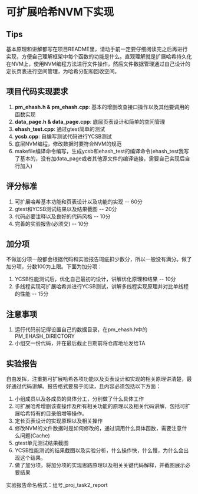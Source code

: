 # 可扩展哈希NVM下实现

## Tips
基本原理和讲解都写在项目README里，请动手前一定要仔细阅读完之后再进行实现，方便自己理解框架中每个函数的功能是什么。直观理解就是扩展哈希持久化在NVM上，使用NVM编程方法进行文件操作，然后文件数据管理通过自己设计的定长页表进行空间管理，为哈希分配和回收空间。

## 项目代码实现要求
1. **pm_ehash.h & pm_ehash.cpp**: 基本的增删改查接口操作以及其他要调用的函数实现
1. **data_page.h & data_page.cpp**: 底层页表设计和简单的空间管理
1. **ehash_test.cpp**: 通过gtest简单的测试
1. **ycsb.cpp**: 自编写测试代码进行YCSB测试
1. 底层NVM编程，修改数据时要符合NVM的规范
1. makefile编译命令编写，生成ycsb和ehash_test的编译命令(ehash_test我写了基本的，没有加data_page或者其他源文件的编译链接，需要自己实现后自行加入)

## 评分标准
1. 可扩展哈希基本功能和页表设计以及功能的实现 -- 60分
1. gtest和YCSB测试结果以及结果截图 -- 20分
1. 代码必要注释以及良好的代码风格 -- 10分
1. 完善的实验报告(必须交) -- 10分

## 加分项
不做加分项一般都会根据代码和实验报告瑕疵扣少数分，所以一般没有满分。做了加分项，分数100为上限。下面为加分项：
1. YCSB性能测试后，优化自己最初的设计，讲解优化原理和结果 -- 10分
1. 多线程实现可扩展哈希并进行YCSB测试，讲解多线程实现原理并对比单线程的性能 -- 15分

## 注意事项
1. 运行代码前记得设置自己的数据目录，在pm_ehash.h中的PM_EHASH_DIRECTORY
1. 小组交一份代码，并在最后截止日期前将仓库地址发给TA

## 实验报告
自由发挥，注重把可扩展哈希各项功能以及页表设计和实现的相关原理讲清楚，最好通过代码讲解。报告格式要易于阅读，且内容必须包括以下方面：
1. 小组成员以及各成员的具体分工，分别做了什么具体工作
1. 可扩展哈希增删该查操作及所有相关功能的原理以及相关代码讲解，包括可扩展哈希特有的目录倍增等操作。
1. 定长页表设计的实现原理以及相关操作
1. 修改NVM的文件数据时是如何修改的，通过调用什么具体函数，需要注意什么问题(Cache)
1. gtest单元测试结果截图
1. YCSB性能测试的结果截图以及实验分析，什么操作快，什么慢，为什么会出现这个结果。
1. 做了加分项，将加分项的实现思路原理以及相关关键代码解释，并截图展示必要结果

实验报告命名格式：组号_proj_task2_report

